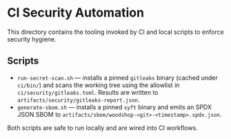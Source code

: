# CI Security Automation

This directory contains the tooling invoked by CI and local scripts to enforce security hygiene.

## Scripts
- `run-secret-scan.sh` — installs a pinned `gitleaks` binary (cached under `ci/bin/`) and scans the working tree using the allowlist in `ci/security/gitleaks.toml`. Results are written to `artifacts/security/gitleaks-report.json`.
- `generate-sbom.sh` — installs a pinned `syft` binary and emits an SPDX JSON SBOM to `artifacts/sbom/woodshop-<git>-<timestamp>.spdx.json`.

Both scripts are safe to run locally and are wired into CI workflows.
